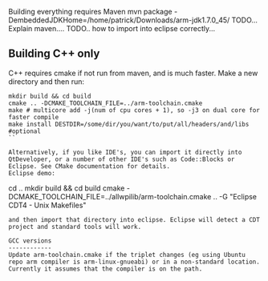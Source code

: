 Building everything requires Maven
mvn package -DembeddedJDKHome=/home/patrick/Downloads/arm-jdk1.7.0_45/
TODO... Explain maven....
TODO.. how to import into eclipse correctly...

Building C++ only
------------------

C++ requires cmake if not run from maven, and is much faster. 
Make a new directory and then run:
```
mkdir build && cd build
cmake .. -DCMAKE_TOOLCHAIN_FILE=../arm-toolchain.cmake
make # multicore add -j(num of cpu cores + 1), so -j3 on dual core for faster compile
make install DESTDIR=/some/dir/you/want/to/put/all/headers/and/libs #optional
``

Alternatively, if you like IDE's, you can import it directly into QtDeveloper, or a number of other IDE's such as Code::Blocks or Eclipse. See CMake documentation for details.
Eclipse demo:
```
cd ..
mkdir build && cd build
cmake -DCMAKE_TOOLCHAIN_FILE=../allwpilib/arm-toolchain.cmake .. -G "Eclipse CDT4 - Unix Makefiles"
```
and then import that directory into eclipse. Eclipse will detect a CDT project and standard tools will work.

GCC versions
------------
Update arm-toolchain.cmake if the triplet changes (eg using Ubuntu repo arm compiler is arm-linux-gnueabi) or in a non-standard location. Currently it assumes that the compiler is on the path.
